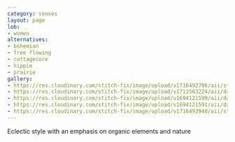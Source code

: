 ```yaml
---
category: senses
layout: page
lob:
- women
alternatives:
- bohemian
- free flowing
- cottagecore
- hippie
- prairie
gallery: 
- https://res.cloudinary.com/stitch-fix/image/upload/v1716492706/aii/style_shuffle/May_2024/2023-01-19_Set_A_W_OLD_V1_1x1.jpg
- https://res.cloudinary.com/stitch-fix/image/upload/v1713563224/aii/da_refresh/US_Womens_FixSummer24/2024-02-14_W_OLD_A15_00259_1x1.jpg
- https://res.cloudinary.com/stitch-fix/image/upload/v1694121599/aii/da_refresh/US_Womens_FixFall24/2023-06-21_OLD_W_A10_0082_1x1.jpg
- https://res.cloudinary.com/stitch-fix/image/upload/v1694121591/aii/da_refresh/US_Womens_FixFall24/2023-06-21_OLD_W_A08_0218_1x1.jpg
- https://res.cloudinary.com/stitch-fix/image/upload/v1716493940/aii/style_shuffle/May_2024/2024-04-15_W_OLD_R06_00126_1x1.jpg
---
```



Eclectic style with an emphasis on organic elements and nature